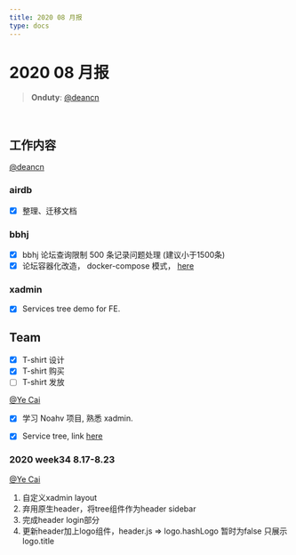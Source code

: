 ```yaml
---
title: 2020 08 月报
type: docs
---
```



#  2020 08 月报

> **Onduty**: [@deancn](https://github.com/deancn)
<br>

## 工作内容

[@deancn](https://github.com/deancn)

### airdb

- [X] 整理、迁移文档

### bbhj 

- [X] bbhj 论坛查询限制 500 条记录问题处理 (建议小于1500条)
- [X] 论坛容器化改造， docker-compose 模式， [here](https://github.com/airdb/bbhj)

### xadmin

- [X] Services tree demo for FE. 

## Team
- [X] T-shirt 设计
- [X] T-shirt 购买
- [ ] T-shirt 发放

[@Ye Cai](https://github.com/yeecai)

- [X] 学习 Noahv 项目, 熟悉 xadmin.
- [X] Service tree, link [here](https://xadmin.airdb.com/#/bbs/list)


### 2020 week34 8.17-8.23
[@Ye Cai](https://github.com/yeecai)

1. 自定义xadmin layout
2. 弃用原生header，将tree组件作为header sidebar
3. 完成header login部分
4. 更新header加上logo组件，header.js => logo.hashLogo 暂时为false 只展示logo.title
